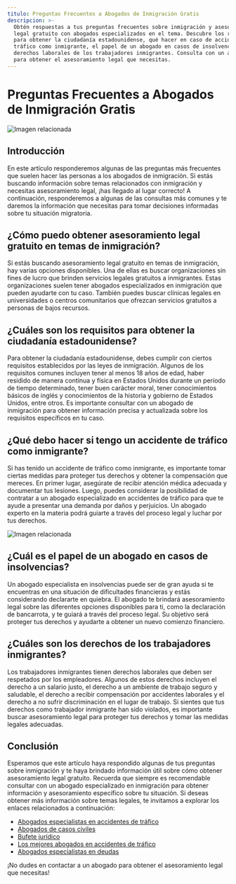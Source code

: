 ```yaml
---
titulo: Preguntas Frecuentes a Abogados de Inmigración Gratis
descripcion: >-
  Obtén respuestas a tus preguntas frecuentes sobre inmigración y asesoramiento
  legal gratuito con abogados especializados en el tema. Descubre los requisitos
  para obtener la ciudadanía estadounidense, qué hacer en caso de accidentes de
  tráfico como inmigrante, el papel de un abogado en casos de insolvencias y los
  derechos laborales de los trabajadores inmigrantes. Consulta con un abogado
  para obtener el asesoramiento legal que necesitas.
---
```


# Preguntas Frecuentes a Abogados de Inmigración Gratis

![Imagen relacionada](./img/preguntas-a-abogados-de-inmigracion-gratis-1.webp)

## Introducción

En este artículo responderemos algunas de las preguntas más frecuentes que suelen hacer las personas a los abogados de inmigración. Si estás buscando información sobre temas relacionados con inmigración y necesitas asesoramiento legal, ¡has llegado al lugar correcto! A continuación, responderemos a algunas de las consultas más comunes y te daremos la información que necesitas para tomar decisiones informadas sobre tu situación migratoria.

## ¿Cómo puedo obtener asesoramiento legal gratuito en temas de inmigración?

Si estás buscando asesoramiento legal gratuito en temas de inmigración, hay varias opciones disponibles. Una de ellas es buscar organizaciones sin fines de lucro que brinden servicios legales gratuitos a inmigrantes. Estas organizaciones suelen tener abogados especializados en inmigración que pueden ayudarte con tu caso. También puedes buscar clínicas legales en universidades o centros comunitarios que ofrezcan servicios gratuitos a personas de bajos recursos.

## ¿Cuáles son los requisitos para obtener la ciudadanía estadounidense?

Para obtener la ciudadanía estadounidense, debes cumplir con ciertos requisitos establecidos por las leyes de inmigración. Algunos de los requisitos comunes incluyen tener al menos 18 años de edad, haber residido de manera continua y física en Estados Unidos durante un período de tiempo determinado, tener buen carácter moral, tener conocimientos básicos de inglés y conocimientos de la historia y gobierno de Estados Unidos, entre otros. Es importante consultar con un abogado de inmigración para obtener información precisa y actualizada sobre los requisitos específicos en tu caso.

## ¿Qué debo hacer si tengo un accidente de tráfico como inmigrante?

Si has tenido un accidente de tráfico como inmigrante, es importante tomar ciertas medidas para proteger tus derechos y obtener la compensación que mereces. En primer lugar, asegúrate de recibir atención médica adecuada y documentar tus lesiones. Luego, puedes considerar la posibilidad de contratar a un abogado especializado en accidentes de tráfico para que te ayude a presentar una demanda por daños y perjuicios. Un abogado experto en la materia podrá guiarte a través del proceso legal y luchar por tus derechos.

![Imagen relacionada](./img/preguntas-a-abogados-de-inmigracion-gratis-2.webp)

## ¿Cuál es el papel de un abogado en casos de insolvencias?

Un abogado especialista en insolvencias puede ser de gran ayuda si te encuentras en una situación de dificultades financieras y estás considerando declararte en quiebra. El abogado te brindará asesoramiento legal sobre las diferentes opciones disponibles para ti, como la declaración de bancarrota, y te guiará a través del proceso legal. Su objetivo será proteger tus derechos y ayudarte a obtener un nuevo comienzo financiero.

## ¿Cuáles son los derechos de los trabajadores inmigrantes?

Los trabajadores inmigrantes tienen derechos laborales que deben ser respetados por los empleadores. Algunos de estos derechos incluyen el derecho a un salario justo, el derecho a un ambiente de trabajo seguro y saludable, el derecho a recibir compensación por accidentes laborales y el derecho a no sufrir discriminación en el lugar de trabajo. Si sientes que tus derechos como trabajador inmigrante han sido violados, es importante buscar asesoramiento legal para proteger tus derechos y tomar las medidas legales adecuadas.

## Conclusión

Esperamos que este artículo haya respondido algunas de tus preguntas sobre inmigración y te haya brindado información útil sobre cómo obtener asesoramiento legal gratuito. Recuerda que siempre es recomendable consultar con un abogado especializado en inmigración para obtener información y asesoramiento específico sobre tu situación. Si deseas obtener más información sobre temas legales, te invitamos a explorar los enlaces relacionados a continuación:

- [Abogados especialistas en accidentes de tráfico](abogados-especialistas-en-accidentes-de-trafico)
- [Abogados de casos civiles](abogados-de-casos-civiles)
- [Bufete jurídico](bufete-juridico)
- [Los mejores abogados en accidentes de tráfico](los-mejores-abogados-en-accidentes-de-trafico)
- [Abogados especialistas en deudas](abogados-especialistas-en-deudas)

¡No dudes en contactar a un abogado para obtener el asesoramiento legal que necesitas!
